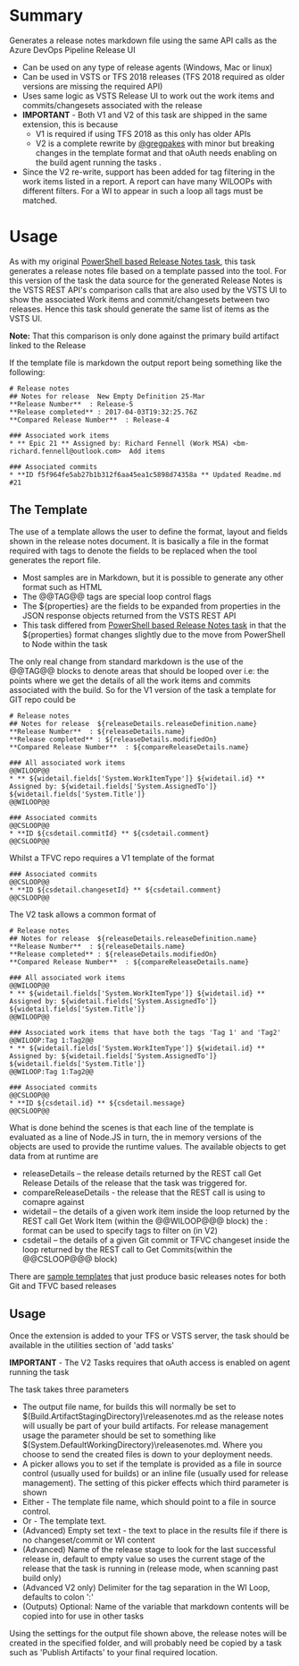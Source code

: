 # Summary
Generates a release notes markdown file using the same API calls as the Azure DevOps Pipeline Release UI
* Can be used on any type of release agents (Windows, Mac or linux)
* Can be used in VSTS or TFS 2018 releases (TFS 2018 required as older versions are missing the required API)
* Uses same logic as VSTS Release UI to work out the work items and commits/changesets associated with the release
* **IMPORTANT** - Both V1 and V2 of this task are shipped in the same extension, this is because
   * V1 is required if using TFS 2018 as this only has older APIs
   * V2 is a complete rewrite by [@gregpakes](https://github.com/gregpakes) with minor but breaking changes in the template format and that oAuth needs enabling on the build agent running the tasks .
* Since the V2 re-write, support has been added for tag filtering in the work items listed in a report. A report can have many WILOOPs with different filters. For a WI to appear in such a loop all tags must be matched.

# Usage
As with my original [PowerShell based Release Notes task](https://github.com/rfennell/vNextBuild/wiki/GenerateReleaseNotes--Tasks), this task generates a release notes file based on a template passed into the tool.  For this version of the task the data source for the generated Release Notes is the VSTS REST API's comparison calls that are also used by the VSTS UI to show the associated Work items and commit/changesets between two releases. Hence this task should generate the same list of items as the VSTS UI.

**Note:** That this comparison is only done against the primary build artifact linked to the Release

If the template file is markdown the output report being something like the following:

```
# Release notes
## Notes for release  New Empty Definition 25-Mar
**Release Number**  : Release-5
**Release completed** : 2017-04-03T19:32:25.76Z
**Compared Release Number**  : Release-4

### Associated work items
* ** Epic 21 ** Assigned by: Richard Fennell (Work MSA) <bm-richard.fennell@outlook.com>  Add items

### Associated commits
* **ID f5f964fe5ab27b1b312f6aa45ea1c5898d74358a ** Updated Readme.md #21
```

## The Template
The use of a template allows the user to define the format, layout and fields shown in the release notes document. It is basically a file in the format required with tags to denote the fields to be replaced when the tool generates the report file.

- Most samples are in Markdown, but it is possible to generate any other format such as HTML
- The @@TAG@@ tags are special loop control flags
- The ${properties} are the fields to be expanded from properties in the JSON response objects returned from the VSTS REST API
- This task differed from [PowerShell based Release Notes task](https://github.com/rfennell/vNextBuild/wiki/GenerateReleaseNotes--Tasks) in that the ${properties} format changes slightly due to the move from PowerShell to Node within the task

The only real change from standard markdown is the use of the @@TAG@@ blocks to denote areas that should be looped over i.e: the points where we get the details of all the work items and commits associated with the build. So for the V1 version of the task a template for GIT repo could be

```
# Release notes
## Notes for release  ${releaseDetails.releaseDefinition.name}
**Release Number**  : ${releaseDetails.name}
**Release completed** : ${releaseDetails.modifiedOn}
**Compared Release Number**  : ${compareReleaseDetails.name}

### All associated work items
@@WILOOP@@
* ** ${widetail.fields['System.WorkItemType']} ${widetail.id} ** Assigned by: ${widetail.fields['System.AssignedTo']}  ${widetail.fields['System.Title']}
@@WILOOP@@

### Associated commits
@@CSLOOP@@
* **ID ${csdetail.commitId} ** ${csdetail.comment}
@@CSLOOP@@
```

Whilst a TFVC repo requires a V1 template of the format

```
### Associated commits
@@CSLOOP@@
* **ID ${csdetail.changesetId} ** ${csdetail.comment}
@@CSLOOP@@
```
The V2 task allows a common format of

```
# Release notes
## Notes for release  ${releaseDetails.releaseDefinition.name}
**Release Number**  : ${releaseDetails.name}
**Release completed** : ${releaseDetails.modifiedOn}
**Compared Release Number**  : ${compareReleaseDetails.name}

### All associated work items
@@WILOOP@@
* ** ${widetail.fields['System.WorkItemType']} ${widetail.id} ** Assigned by: ${widetail.fields['System.AssignedTo']}  ${widetail.fields['System.Title']}
@@WILOOP@@

### Associated work items that have both the tags 'Tag 1' and 'Tag2'
@@WILOOP:Tag 1:Tag2@@
* ** ${widetail.fields['System.WorkItemType']} ${widetail.id} ** Assigned by: ${widetail.fields['System.AssignedTo']}  ${widetail.fields['System.Title']}
@@WILOOP:Tag 1:Tag2@@

### Associated commits
@@CSLOOP@@
* **ID ${csdetail.id} ** ${csdetail.message}
@@CSLOOP@@
```

What is done behind the scenes is that each line of the template is evaluated as a line of Node.JS in turn, the in memory versions of the objects are used to provide the runtime values. The available objects to get data from at runtime are

* releaseDetails – the release details returned by the REST call Get Release Details of the release that the task was triggered for.
* compareReleaseDetails - the release that the REST call is using to comapre against
* widetail – the details of a given work item inside the loop returned by the REST call Get Work Item (within the @@WILOOP@@@ block) the : format can be used to specify tags to filter on (in V2)
* csdetail – the details of a given Git commit or TFVC changeset inside the loop returned by the REST call to Get Commits(within the @@CSLOOP@@@ block)

There are [sample templates](https://github.com/rfennell/vNextBuild/tree/master/SampleTemplates) that just produce basic releases notes for both Git and TFVC based releases

## Usage
Once the extension is added to your TFS or VSTS server, the task should be available in the utilities section of 'add tasks'

**IMPORTANT** - The V2 Tasks requires that oAuth access is enabled on agent running the task

The task takes three parameters

* The output file name, for builds this will normally be set to $(Build.ArtifactStagingDirectory)\releasenotes.md as the release notes will usually be part of your build artifacts. For release management usage the parameter should be set to something like $(System.DefaultWorkingDirectory)\releasenotes.md. Where you choose to send the created files is down to your deployment needs.
* A picker allows you to set if the template is provided as a file in source control (usually used for builds) or an inline file (usually used for release management). The setting of this picker effects which third parameter is shown
* Either - The template file name, which should point to a file in source control.
* Or - The template text.
* (Advanced) Empty set text - the text to place in the results file if there is no changeset/commit or WI content
* (Advanced) Name of the release stage to look for the last successful release in, default to empty value so uses the current stage of the release that the task is running in (release mode, when scanning past build only)
* (Advanced V2 only) Delimiter for the tag separation in the WI Loop, defaults to colon ':'
* (Outputs) Optional: Name of the variable that markdown contents will be copied into for use in other tasks

Using the settings for the output file shown above, the release notes will be created in the specified folder, and will probably need be copied by a task such as 'Publish Artifacts' to your final required location.


